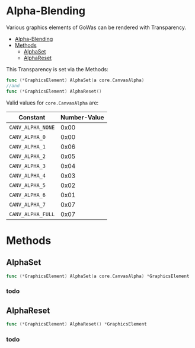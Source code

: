# Alpha-Blending

Various graphics elements of GoWas can be rendered with Transparency.

<!-- TOC -->

- [Alpha-Blending](#alpha-blending)
- [Methods](#methods)
    - [AlphaSet](#alphaset)
    - [AlphaReset](#alphareset)

<!-- /TOC -->


This Transparency is set via the Methods:

```go
func (*GraphicsElement) AlphaSet(a core.CanvasAlpha)
//and 
func (*GraphicsElement) AlphaReset()
```

Valid values for `core.CanvasAlpha` are:

| Constant          | Number-Value |
|-------------------|--------------|
| `CANV_ALPHA_NONE` | 0x00         |
| `CANV_ALPHA_0   ` | 0x00         |
| `CANV_ALPHA_1   ` | 0x06         |
| `CANV_ALPHA_2   ` | 0x05         |
| `CANV_ALPHA_3   ` | 0x04         |
| `CANV_ALPHA_4   ` | 0x03         |
| `CANV_ALPHA_5   ` | 0x02         |
| `CANV_ALPHA_6   ` | 0x01         |
| `CANV_ALPHA_7   ` | 0x07         |
| `CANV_ALPHA_FULL` | 0x07         |

# Methods
## AlphaSet
```go
func (*GraphicsElement) AlphaSet(a core.CanvasAlpha) *GraphicsElement
```
### todo


## AlphaReset
```go
func (*GraphicsElement) AlphaReset() *GraphicsElement
```
### todo

